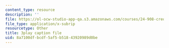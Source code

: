 ```yaml
---
content_type: resource
description: ''
file: https://ol-ocw-studio-app-qa.s3.amazonaws.com/courses/24-908-creole-languages-and-caribbean-identities-spring-2017/8a7100dfbcdf5af5b51843920989d0be_TZ0tcovkOp8.vtt
file_type: application/x-subrip
resourcetype: Other
title: 3play caption file
uid: 8a7100df-bcdf-5af5-b518-43920989d0be
---
```

